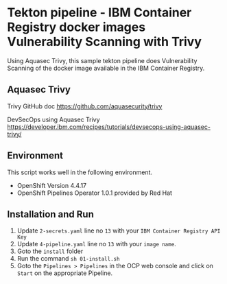 # Tekton pipeline - IBM Container Registry docker images Vulnerability Scanning with Trivy

Using Aquasec Trivy, this sample tekton pipeline does Vulnerability Scanning of the docker image available in the IBM Container Registry.

## Aquasec Trivy

Trivy GitHub doc
https://github.com/aquasecurity/trivy


DevSecOps using Aquasec Trivy
https://developer.ibm.com/recipes/tutorials/devsecops-using-aquasec-trivy/

## Environment

This script works well in the following environment.

- OpenShift Version 4.4.17
- OpenShift Pipelines Operator 1.0.1 provided by Red Hat

## Installation and Run

1. Update `2-secrets.yaml` line no `13` with your `IBM Container Registry API Key`
2. Update `4-pipeline.yaml` line no `13` with your `image name`.
3. Goto the `install` folder
4. Run the command `sh 01-install.sh`
5. Goto the `Pipelines > Pipelines` in the OCP web console and click on `Start`  on the appropriate Pipeline.
